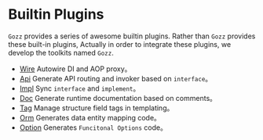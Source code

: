 # Builtin Plugins

`Gozz` provides a series of awesome builtin plugins.
Rather than `Gozz` provides these built-in plugins,
Actually in order to integrate these plugins,
we develop the toolkits named `Gozz`.

- [Wire](wire.md) Autowire DI and AOP proxy。
- [Api](api.md) Generate API routing and invoker based on `interface`。
- [Impl](impl.md) Sync `interface` and `implement`。
- [Doc](doc.md) Generate runtime documentation based on comments。
- [Tag](tag.md) Manage structure field tags in templating。
- [Orm](orm.md) Generates data entity mapping code。
- [Option](option.md) Generates `Funcitonal Options` code。